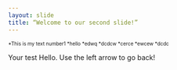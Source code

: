 ```yaml
---
layout: slide
title: “Welcome to our second slide!”
---
```


<font size="1">
*This is my text number1
    *hello
    *edwq
    *dcdcw
*cerce
    *ewcew
    *dcdc
</font> 

Your test
Hello. Use the left arrow to go back!
